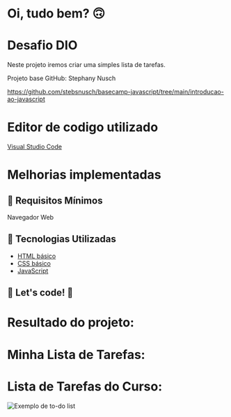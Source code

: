 # Oi, tudo bem? 🙃

# Desafio DIO

Neste projeto iremos criar uma simples lista de tarefas.

Projeto base GitHub: Stephany Nusch

https://github.com/stebsnusch/basecamp-javascript/tree/main/introducao-ao-javascript

# Editor de codigo utilizado
[Visual Studio Code](https://code.visualstudio.com/)

# Melhorias implementadas


## :seedling: Requisitos Mínimos

Navegador Web
## :rocket: Tecnologias Utilizadas 

* [HTML básico](https://www.w3schools.com/html/)
* [CSS básico](https://developer.mozilla.org/pt-BR/docs/Web/CSS)
* [JavaScript](https://developer.mozilla.org/pt-BR/docs/Web/JavaScript)

## 🚀 Let's code! 🚀

# Resultado do projeto:

# Minha Lista de Tarefas:


# Lista de Tarefas do Curso:

![Exemplo de to-do list](assets/exemplo.png)